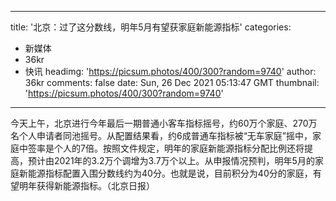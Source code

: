 
---
title: '北京：过了这分数线，明年5月有望获家庭新能源指标'
categories: 
 - 新媒体
 - 36kr
 - 快讯
headimg: 'https://picsum.photos/400/300?random=9740'
author: 36kr
comments: false
date: Sun, 26 Dec 2021 05:13:47 GMT
thumbnail: 'https://picsum.photos/400/300?random=9740'
---

<div>   
今天上午，北京进行今年最后一期普通小客车指标摇号，约60万个家庭、270万名个人申请者同池摇号。从配置结果看，约6成普通车指标被“无车家庭”摇中，家庭中签率是个人的7倍。按照文件规定，明年的家庭新能源指标分配比例还将提高，预计由2021年的3.2万个调增为3.7万个以上。从申报情况预判，明年5月的家庭新能源指标配置入围分数线约为40分。也就是说，目前积分为40分的家庭，有望明年获得新能源指标。（北京日报）  
</div>
            